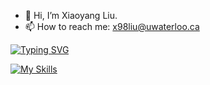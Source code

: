 - 👋 Hi, I’m Xiaoyang Liu.
- 📫 How to reach me: x98liu@uwaterloo.ca

[![Typing SVG](https://readme-typing-svg.demolab.com?font=Fira+Code&size=30&pause=1000&width=435&lines=Coding;Thinking)](https://git.io/typing-svg)

[![My Skills](https://skillicons.dev/icons?i=typescript,react,python,next)](https://skillicons.dev)
<!---
ERHUTUZI123/ERHUTUZI123 is a ✨ special ✨ repository because its `README.md` (this file) appears on your GitHub profile.
You can click the Preview link to take a look at your changes.
--->
